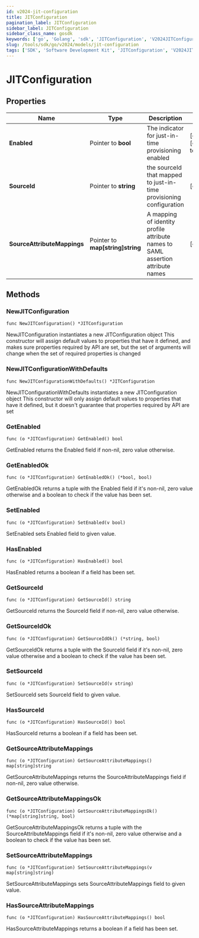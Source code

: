 ```yaml
---
id: v2024-jit-configuration
title: JITConfiguration
pagination_label: JITConfiguration
sidebar_label: JITConfiguration
sidebar_class_name: gosdk
keywords: ['go', 'Golang', 'sdk', 'JITConfiguration', 'V2024JITConfiguration'] 
slug: /tools/sdk/go/v2024/models/jit-configuration
tags: ['SDK', 'Software Development Kit', 'JITConfiguration', 'V2024JITConfiguration']
---
```


# JITConfiguration

## Properties

Name | Type | Description | Notes
------------ | ------------- | ------------- | -------------
**Enabled** | Pointer to **bool** | The indicator for just-in-time provisioning enabled | [optional] [default to false]
**SourceId** | Pointer to **string** | the sourceId that mapped to just-in-time provisioning configuration | [optional] 
**SourceAttributeMappings** | Pointer to **map[string]string** | A mapping of identity profile attribute names to SAML assertion attribute names | [optional] 

## Methods

### NewJITConfiguration

`func NewJITConfiguration() *JITConfiguration`

NewJITConfiguration instantiates a new JITConfiguration object
This constructor will assign default values to properties that have it defined,
and makes sure properties required by API are set, but the set of arguments
will change when the set of required properties is changed

### NewJITConfigurationWithDefaults

`func NewJITConfigurationWithDefaults() *JITConfiguration`

NewJITConfigurationWithDefaults instantiates a new JITConfiguration object
This constructor will only assign default values to properties that have it defined,
but it doesn't guarantee that properties required by API are set

### GetEnabled

`func (o *JITConfiguration) GetEnabled() bool`

GetEnabled returns the Enabled field if non-nil, zero value otherwise.

### GetEnabledOk

`func (o *JITConfiguration) GetEnabledOk() (*bool, bool)`

GetEnabledOk returns a tuple with the Enabled field if it's non-nil, zero value otherwise
and a boolean to check if the value has been set.

### SetEnabled

`func (o *JITConfiguration) SetEnabled(v bool)`

SetEnabled sets Enabled field to given value.

### HasEnabled

`func (o *JITConfiguration) HasEnabled() bool`

HasEnabled returns a boolean if a field has been set.

### GetSourceId

`func (o *JITConfiguration) GetSourceId() string`

GetSourceId returns the SourceId field if non-nil, zero value otherwise.

### GetSourceIdOk

`func (o *JITConfiguration) GetSourceIdOk() (*string, bool)`

GetSourceIdOk returns a tuple with the SourceId field if it's non-nil, zero value otherwise
and a boolean to check if the value has been set.

### SetSourceId

`func (o *JITConfiguration) SetSourceId(v string)`

SetSourceId sets SourceId field to given value.

### HasSourceId

`func (o *JITConfiguration) HasSourceId() bool`

HasSourceId returns a boolean if a field has been set.

### GetSourceAttributeMappings

`func (o *JITConfiguration) GetSourceAttributeMappings() map[string]string`

GetSourceAttributeMappings returns the SourceAttributeMappings field if non-nil, zero value otherwise.

### GetSourceAttributeMappingsOk

`func (o *JITConfiguration) GetSourceAttributeMappingsOk() (*map[string]string, bool)`

GetSourceAttributeMappingsOk returns a tuple with the SourceAttributeMappings field if it's non-nil, zero value otherwise
and a boolean to check if the value has been set.

### SetSourceAttributeMappings

`func (o *JITConfiguration) SetSourceAttributeMappings(v map[string]string)`

SetSourceAttributeMappings sets SourceAttributeMappings field to given value.

### HasSourceAttributeMappings

`func (o *JITConfiguration) HasSourceAttributeMappings() bool`

HasSourceAttributeMappings returns a boolean if a field has been set.


